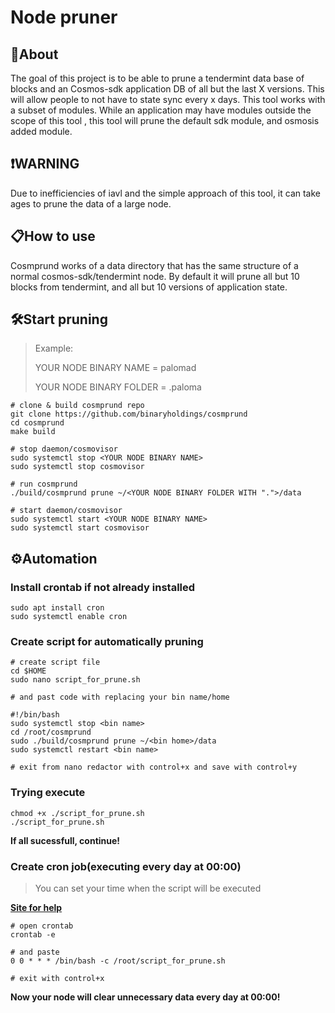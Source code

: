 # Node pruner

## 📝About
The goal of this project is to be able to prune a tendermint data base of blocks and an Cosmos-sdk application DB of all but the last X versions. This will allow people to not have to state sync every x days. This tool works with a subset of modules. While an application may have modules outside the scope of this tool , this tool will prune the default sdk module, and osmosis added module.

## ❗️WARNING
Due to inefficiencies of iavl and the simple approach of this tool, it can take ages to prune the data of a large node.

## 📋How to use
Cosmprund works of a data directory that has the same structure of a normal cosmos-sdk/tendermint node. By default it will prune all but 10 blocks from tendermint, and all but 10 versions of application state.

## 🛠Start pruning
>Example:
>
>YOUR NODE BINARY NAME = palomad
>
>YOUR NODE BINARY FOLDER = .paloma
```
# clone & build cosmprund repo
git clone https://github.com/binaryholdings/cosmprund
cd cosmprund
make build

# stop daemon/cosmovisor
sudo systemctl stop <YOUR NODE BINARY NAME>
sudo systemctl stop cosmovisor

# run cosmprund 
./build/cosmprund prune ~/<YOUR NODE BINARY FOLDER WITH ".">/data 

# start daemon/cosmovisor
sudo systemctl start <YOUR NODE BINARY NAME>
sudo systemctl start cosmovisor
```

## ⚙️Automation
### Install crontab if not already installed
```
sudo apt install cron
sudo systemctl enable cron
```

### Create script for automatically pruning
```
# create script file
cd $HOME
sudo nano script_for_prune.sh

# and past code with replacing your bin name/home

#!/bin/bash
sudo systemctl stop <bin name>
cd /root/cosmprund
sudo ./build/cosmprund prune ~/<bin home>/data
sudo systemctl restart <bin name>

# exit from nano redactor with control+x and save with control+y
```

### Trying execute
```
chmod +x ./script_for_prune.sh
./script_for_prune.sh
```
**If all sucessfull, continue!**

### Create cron job(executing every day at 00:00)
>You can set your time when the script will be executed 

**[Site for help](https://crontab.guru/)** 
```
# open crontab
crontab -e

# and paste
0 0 * * * /bin/bash -c /root/script_for_prune.sh

# exit with control+x
```
**Now your node will clear unnecessary data every day at 00:00!**
